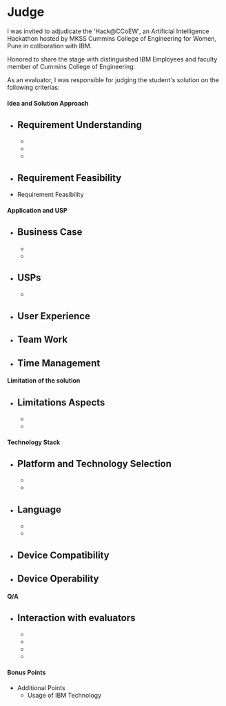 # Judge

I was invited to adjudicate the 'Hack@CCoEW', an Artificial Intelligence Hackathon hosted by MKSS Cummins College of Engineering for Women, Pune in collboration with IBM.

Honored to share the stage with distinguished IBM Employees and faculty member of Cummins College of Engineering.

As an evaluator, I was responsible for judging the student's solution on the following criterias:

#### Idea and Solution Approach

  - Requirement Understanding
  	- 
  	-
  	-
  	-

  - Requirement Feasibility
  	-

  - Requirement Feasibility


#### Application and USP

  - Business Case
  	-
  	-
  	-

  - USPs
  	-
  	-

  - User Experience
  	-

  - Team Work
  	-

  - Time Management
  	-

#### Limitation of the solution

  - Limitations Aspects
  	-
  	-
  	-

#### Technology Stack

  - Platform and Technology Selection
  	-
  	-
  	-

  - Language
  	-
  	-
  	-

  - Device Compatibility
  	-

  - Device Operability
  	-

#### Q/A

  - Interaction with evaluators
  	-
  	-
  	-
  	-
  	-

#### Bonus Points

  - Additional Points
  	- Usage of IBM Technology

